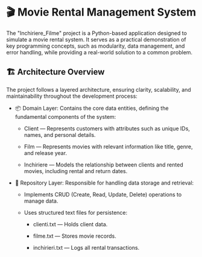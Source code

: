 # 🎬 Movie Rental Management System

The "Inchiriere_Filme" project is a Python-based application designed to simulate a movie rental system. It serves as a practical demonstration of key programming concepts, such as modularity, data management, and error handling, while providing a real-world solution to a common problem.


## 🏗️ Architecture Overview

The project follows a layered architecture, ensuring clarity, scalability, and maintainability throughout the development process:

-  📦 Domain Layer: Contains the core data entities, defining the fundamental components of the system:

    -  Client — Represents customers with attributes such as unique IDs, names, and personal details.

    -  Film — Represents movies with relevant information like title, genre, and release year.

    -  Inchiriere — Models the relationship between clients and rented movies, including rental and return dates.


-  💾 Repository Layer: Responsible for handling data storage and retrieval:

      -  Implements CRUD (Create, Read, Update, Delete) operations to manage data.

      -  Uses structured text files for persistence:

            -  clienti.txt — Holds client data.

            -  filme.txt — Stores movie records.

            -  inchirieri.txt — Logs all rental transactions.
